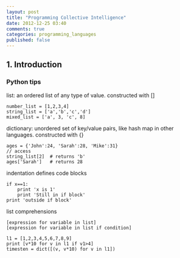 ```yaml
---
layout: post
title: "Programming Collective Intelligence"
date: 2012-12-25 03:40
comments: true
categories: programming_languages
published: false
---
```


## 1. Introduction

### Python tips

list: an ordered list of any type of value. constructed with [] 

	number_list = [1,2,3,4]
	string_list = ['a','b','c','d']
	mixed_list = ['a', 3, 'c', 8]
	
dictionary: unordered set of key/value pairs, like hash map in other languages. constructed with {}

	ages = {'John':24, 'Sarah':28, 'Mike':31}
	// access
	string_list[2] 	# returns 'b'
	ages['Sarah'] 	# returns 28
	
indentation defines code blocks
	
	if x==1:
		print 'x is 1'
		print 'Still in if block'
	print 'outside if block'
	
list comprehensions 

	[expression for variable in list]
	[expression for variable in list if condition]
	
	l1 = [1,2,3,4,5,6,7,8,9]
	print [v*10 for v in l1 if v1>4]
	timesten = dict([(v, v*10) for v in l1])
	